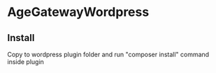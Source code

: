 # AgeGatewayWordpress
## Install
Copy to wordpress plugin folder and run "composer install" command inside plugin
